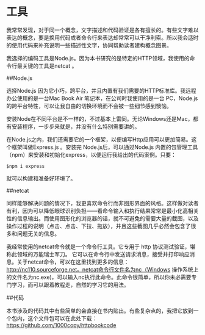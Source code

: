 
# 工具

我常常发现，对于同一个概念，文字描述和代码验证是各有擅长的。有些文字难以表达的概念，要是换用代码或者命令行来表达却常常可以干净利索。所以我会适时的使用代码来补充说明一些描述性文字，协同帮助读者建构概念图景。

我选择的编码工具是Node.js。因为本书研究的是特定的HTTP领域，我使用的命令行最关键的工具是netcat 。

##Node.js

选择Node.js 因为它小巧，跨平台，并且内置有我们需要的HTTP标准库。我远程办公使用的是一台Mac Book Air 笔记本，在公司时我使用的是一台 PC，Node.js 的跨平台特性，可以让我自由的切换环境而不会被一些细节感到懊恼。

安装Node在不同平台是不一样的，不过基本上雷同。无论Windows还是Mac，都有安装程序，一步步来就是，并没有什么特别需要讲的。

在Node.js之内，我们还需要它的一个框架，以便编写Http应用可以更加简易。这个框架叫做Express.js 。安装完 Node.js后，可以通过Node.js 内置的包管理工具（npm）来安装和初始化express，以便运行我给出的代码案例。只要：

    $npm i express

就可以构建和准备好环境了。


##netcat

同样能够解决问题的情况下，我更喜欢命令行而非图形界面的风格。这样做对读者有利，因为可以降低眼球识别负担——看命令输入和执行结果常常是最小化高相关性的信息输出。而使用图形化的浏览器的话，就不可避免的需要大量的截图，以及操作过程的说明（点击、点击、下拉、拖放），并且这些截图几乎必然会包含了很多和问题无关的信息。

我经常使用的netcat命令就是一个命令行工具。它专用于 http 协议测试验证，堪称此领域的万能瑞士军刀。 它可以在命令行中发送请求消息，接受并打印响应消息。关于netcat命令，可以在这里找到更多的信息： http://nc110.sourceforge.net。netcat命令行文件名为nc（Windows 操作系统上的文件名为nc.exe)，可以输入nc执行此命令。此命令很简单，所以你未必需要专门学习，而可以跟着教程走，自然的学习它的用法。


##代码
 
本书涉及的代码其中有些简单的会直接在书内贴出。有些复杂点的，我把它放到一个包内，这个文件包可以在此处下载：https://github.com/1000copy/httpbookcode
